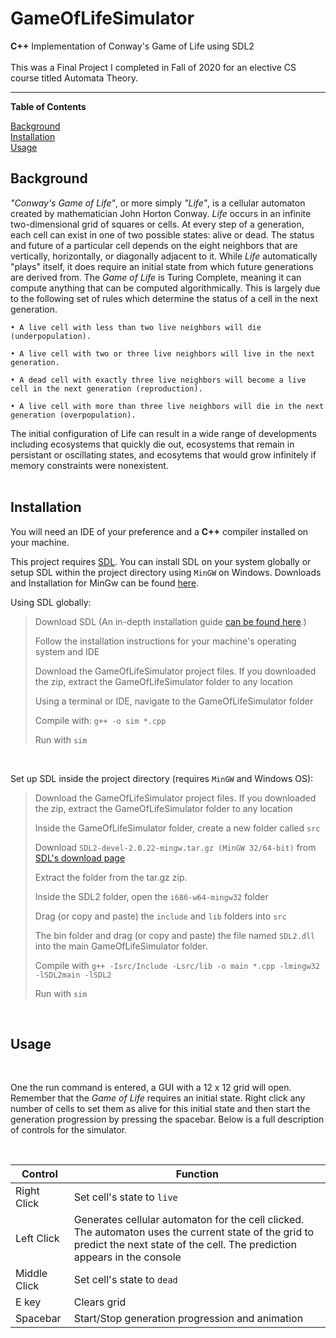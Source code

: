 # GameOfLifeSimulator
<b>C++</b> Implementation of Conway's Game of Life using SDL2 <br><br>
This was a Final Project I completed in Fall of 2020 for an elective CS course titled Automata Theory. 
<br/>

<hr>
<p><b> Table of Contents </b></p>

[Background](https://github.com/ashleyjmaximilien/GameOfLifeSimulator/#Background)<br>
[Installation](https://github.com/ashleyjmaximilien/GameOfLifeSimulator/#Installation)</br>
[Usage](https://github.com/ashleyjmaximilien/GameOfLifeSimulator/#Usage)

<h2>Background</h2>
<p><i>"Conway's Game of Life"</i>, or more simply <i>"Life"</i>, is a cellular automaton created by mathematician John Horton Conway. <i>Life</i> occurs in an infinite 
two-dimensional grid of squares or cells. At every step of a generation, each cell can exist in one of two possible states: alive or dead. The status and future of a 
particular cell depends on the eight neighbors that are vertically, horizontally, or diagonally adjacent to it. While <i>Life</i> automatically "plays" itself, it does require an initial state from which future generations are derived from. The <i>Game of Life</i> is Turing Complete, meaning it can compute anything that can be computed algorithmically. This is largely due to the following set of rules which determine the status of a cell in the next generation.</p>


```
• A live cell with less than two live neighbors will die (underpopulation).

• A live cell with two or three live neighbors will live in the next generation.

• A dead cell with exactly three live neighbors will become a live cell in the next generation (reproduction).

• A live cell with more than three live neighbors will die in the next generation (overpopulation).
```

The initial configuration of Life can result in a wide range of developments including ecosystems that quickly die out, ecosystems that remain in persistant or oscillating states, and ecosytems that would grow infinitely if memory constraints were nonexistent.
<br><br>

<h2>Installation</h2>

<p>You will need an IDE of your preference and a <b>C++</b> compiler installed on your machine.</p>

This project requires [SDL](https://www.libsdl.org/download-2.0.php/). You can install SDL on your system globally or setup SDL within the project directory using ```MinGW``` on Windows. Downloads and Installation for MinGw can be found [here](https://www.mingw-w64.org/downloads/).

Using SDL globally: 
> Download SDL (An in-depth installation guide [can be found here](https://lazyfoo.net/tutorials/SDL/01_hello_SDL/index.php).)
>
> Follow the installation instructions for your machine's operating system and IDE
>
> Download the GameOfLifeSimulator project files. If you downloaded the zip, extract the GameOfLifeSimulator folder to any location
>
> Using a terminal or IDE, navigate to the GameOfLifeSimulator folder
>
> Compile with: ```g++ -o sim *.cpp```
>
> Run with ```sim```
  
  
<br>

Set up SDL inside the project directory (requires ```MinGW``` and Windows OS):
> Download the GameOfLifeSimulator project files. If you downloaded the zip, extract the GameOfLifeSimulator folder to any location
>
> Inside the GameOfLifeSimulator folder, create a new folder called ```src```
>
> Download ```SDL2-devel-2.0.22-mingw.tar.gz (MinGW 32/64-bit)``` from [SDL's download page](https://www.libsdl.org/download-2.0.php/)
>
> Extract the folder from the tar.gz zip.
>
> Inside the SDL2 folder, open the ```i686-w64-mingw32``` folder
>
> Drag (or copy and paste) the ```include``` and ```lib``` folders into ```src```
>
> The bin folder and drag (or copy and paste) the file named ```SDL2.dll``` into the main GameOfLifeSimulator folder. 
>
> Compile with ```g++ -Isrc/Include -Lsrc/lib -o main *.cpp -lmingw32 -lSDL2main -lSDL2```
>
> Run with ```sim```
<br>

<h2>Usage</h2>
<br>

<p>One the run command is entered, a GUI with a 12 x 12 grid will open. Remember that the <i>Game of Life</i> requires an initial state. Right click any number of cells to set them as alive for this initial state and then start the generation progression by pressing the spacebar. Below is a full description of controls for the simulator.</p>
<br>

| Control               | Function                                                                                                                                  |
| ----------------------|-------------------------------------------------------------------------------------------------------------------------------------------|
| Right Click           | Set cell's state to ```live```                                                                                                            |
| Left Click            | Generates cellular automaton for the cell clicked. The automaton uses the current state of the grid to predict the next state of the cell. The prediction appears in the console                                                                                                                               |
| Middle Click          | Set cell's state to ```dead```                                                                                                            |
| E key                 | Clears grid                                                                                                                               |
| Spacebar              | Start/Stop generation progression and animation                                                                                           |                                                                                           
